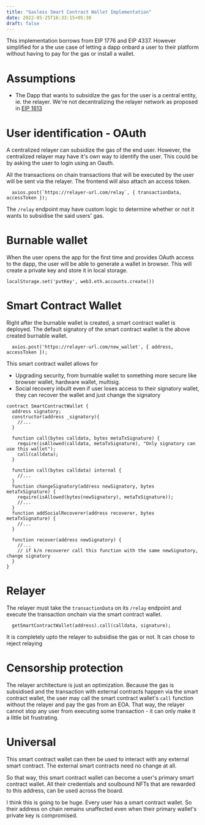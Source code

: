 ```yaml
---
title: "Gasless Smart Contract Wallet Implementation"
date: 2022-05-25T16:33:15+05:30
draft: false
---
```

This implementation borrows from EIP 1776 and EIP 4337. However simplified for a the use case of letting a dapp onbard a user to their platform without having to pay for the gas or install a wallet. 

# Assumptions
- The Dapp that wants to subsidize the gas for the user is a central entity, ie. the relayer. We're not decentralizing the relayer network as proposed in [EIP 1613](https://github.com/ethereum/EIPs/blob/master/EIPS/eip-1613.md)

# User identification - OAuth
A centralized relayer can subsidize the gas of the end user. However, the centralized relayer may have it's own way to identify the user. This could be by asking the user to login using an Oauth.

All the transactions on chain transactions that will be executed by the user will be sent via the relayer. The frontend will also attach an access token.

```
  axios.post(`https://relayer-url.com/relay`, { transactionData, accessToken });
```
The `/relay` endpoint may have custom logic to determine whether or not it wants to subsidise the said users' gas.


# Burnable wallet
When the user opens the app for the first time and provides OAuth access to the dapp, the user will be able to generate a wallet in browser. This will create a private key and store it in local storage.
```
localStorage.set('pvtKey', web3.eth.accounts.create())
```

# Smart Contract Wallet
Right after the burnable wallet is created, a smart contract wallet is deployed.
The default signatory of the smart contract wallet is the above created burnable wallet.

```
  axios.post('https://relayer-url.com/new_wallet', { address, accessToken });
```

This smart contract wallet allows for
- Upgrading security, from burnable wallet to something more secure like browser wallet, hardware wallet, multisig.
- Social recovery inbuilt even if user loses access to their signatory wallet, they can recover the wallet and just change the signatory
```
contract SmartContractWallet {
  address signatory;
  constructor(address _signatory){
    //...
  }

  function call(bytes calldata, bytes metaTxSignature) {
    require(isAllowed(calldata, metaTxSignature), "Only signatory can use this wallet");
    call(calldata);
  }
  
  function call(bytes calldata) internal {
    //...
  }
  function changeSignatory(address newSignatory, bytes metaTxSignature) {
    require(isAllowed(bytes(newSignatory), metaTxSignature));
    //...
  }
  function addSocialRecoverer(address recoverer, bytes metaTxSignature) {
    //...
  }

  function recover(address newSignatory) {
    //...
    // if k/n recoverer call this function with the same newSignatory, change signatory
  }
}
```

# Relayer
The relayer must take the `transactionData` on its `/relay` endpoint and execute the transaction onchain via the smart contract wallet.
```
  getSmartContractWallet(address).call(calldata, signature);
```
It is completely upto the relayer to subsidise the gas or not. It can chose to reject relaying

# Censorship protection
The relayer architecture is just an optimization. Because the gas is subsidised and the transaction with external contracts happen via the smart contract wallet, the user may call the smart contract wallet's `call` function without the relayer and pay the gas from an EOA. That way, the relayer cannot stop any user from executing some transaction - it can only make it a little bit frustrating. 

# Universal
This smart contract wallet can then be used to interact with any external smart contract. The external smart contracts need no change at all. 

So that way, this smart contract wallet can become a user's primary smart contract wallet. All their credentials and soulbound NFTs that are rewarded to this address, can be used across the board. 

I think this is going to be huge. Every user has a smart contract wallet. So their address on chain remains unaffected even when their primary wallet's private key is compromised. 
